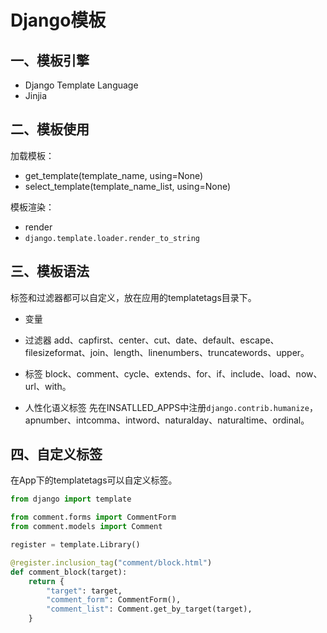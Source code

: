# Django模板

## 一、模板引擎
- Django Template Language
- Jinjia



## 二、模板使用


加载模板：
- get_template(template_name, using=None)
- select_template(template_name_list, using=None)

模板渲染：
- render
- `django.template.loader.render_to_string`


## 三、模板语法

标签和过滤器都可以自定义，放在应用的templatetags目录下。

- 变量

- 过滤器
add、capfirst、center、cut、date、default、escape、filesizeformat、join、length、linenumbers、truncatewords、upper。

- 标签
block、comment、cycle、extends、for、if、include、load、now、url、with。

- 人性化语义标签
先在INSATLLED_APPS中注册`django.contrib.humanize`，apnumber、intcomma、intword、naturalday、naturaltime、ordinal。


## 四、自定义标签
在App下的templatetags可以自定义标签。

```python
from django import template

from comment.forms import CommentForm
from comment.models import Comment

register = template.Library()

@register.inclusion_tag("comment/block.html")
def comment_block(target):
    return {
        "target": target,
        "comment_form": CommentForm(),
        "comment_list": Comment.get_by_target(target),   
    }
```

